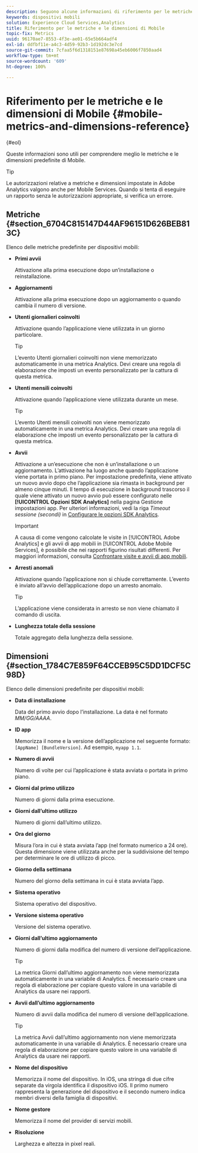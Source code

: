 ```yaml
---
description: Seguono alcune informazioni di riferimento per le metriche e le dimensioni predefinite di Mobile.
keywords: dispositivi mobili
solution: Experience Cloud Services,Analytics
title: Riferimento per le metriche e le dimensioni di Mobile
topic-fix: Metrics
uuid: 96170ae7-8553-4f3e-ae01-65e5b664adf4
exl-id: ddfbf11e-a4c3-4d59-92b3-1d192dc3e7cd
source-git-commit: 7cfaa5f6d1318151e87698a45eb6006f7850aad4
workflow-type: tm+mt
source-wordcount: '609'
ht-degree: 100%

---
```


# Riferimento per le metriche e le dimensioni di Mobile {#mobile-metrics-and-dimensions-reference}

{#eol}

Queste informazioni sono utili per comprendere meglio le metriche e le dimensioni predefinite di Mobile.

>[!TIP]
>
>Le autorizzazioni relative a metriche e dimensioni impostate in Adobe Analytics valgono anche per Mobile Services. Quando si tenta di eseguire un rapporto senza le autorizzazioni appropriate, si verifica un errore.

## Metriche {#section_6704C815147D44AF96151D626BEB813C}

Elenco delle metriche predefinite per dispositivi mobili:

* **Primi avvii**

   Attivazione alla prima esecuzione dopo un’installazione o reinstallazione.

* **Aggiornamenti**

   Attivazione alla prima esecuzione dopo un aggiornamento o quando cambia il numero di versione.

* **Utenti giornalieri coinvolti**

   Attivazione quando l’applicazione viene utilizzata in un giorno particolare.

   >[!TIP]
   >
   >L’evento Utenti giornalieri coinvolti non viene memorizzato automaticamente in una metrica Analytics. Devi creare una regola di elaborazione che imposti un evento personalizzato per la cattura di questa metrica.

* **Utenti mensili coinvolti**

   Attivazione quando l’applicazione viene utilizzata durante un mese.

   >[!TIP]
   >L’evento Utenti mensili coinvolti non viene memorizzato automaticamente in una metrica Analytics. Devi creare una regola di elaborazione che imposti un evento personalizzato per la cattura di questa metrica.

* **Avvii**

   Attivazione a un’esecuzione che non è un’installazione o un aggiornamento. L’attivazione ha luogo anche quando l’applicazione viene portata in primo piano. Per impostazione predefinita, viene attivato un nuovo avvio dopo che l’applicazione sia rimasta in background per almeno cinque minuti. Il tempo di esecuzione in background trascorso il quale viene attivato un nuovo avvio può essere configurato nelle **[!UICONTROL Opzioni SDK Analytics]** nella pagina Gestione impostazioni app. Per ulteriori informazioni, vedi la riga *Timeout sessione (secondi)* in [Configurare le opzioni SDK Analytics](/help/using/c-manage-app-settings/c-mob-confg-app/t-config-analytics/t-config-analytics.md).

   >[!IMPORTANT]
   >A causa di come vengono calcolate le visite in [!UICONTROL Adobe Analytics] e gli avvii di app mobili in [!UICONTROL Adobe Mobile Services], è possibile che nei rapporti figurino risultati differenti. Per maggiori informazioni, consulta [Confrontare visite e avvii di app mobili](https://helpx.adobe.com/it/analytics/kb/compare-visits-and-mobile-app-launches.html).

* **Arresti anomali**

   Attivazione quando l’applicazione non si chiude correttamente. L’evento è inviato all’avvio dell’applicazione dopo un arresto anomalo.

   >[!TIP]
   >L’applicazione viene considerata in arresto se non viene chiamato il comando di uscita.

* **Lunghezza totale della sessione**

   Totale aggregato della lunghezza della sessione.

## Dimensioni {#section_1784C7E859F64CCEB95C5DD1DCF5C98D}

Elenco delle dimensioni predefinite per dispositivi mobili:

* **Data di installazione**

   Data del primo avvio dopo l’installazione. La data è nel formato *MM/GG/AAAA*.

* **ID app**

   Memorizza il nome e la versione dell’applicazione nel seguente formato: `[AppName] [BundleVersion]`. Ad esempio, `myapp 1.1`.

* **Numero di avvii**

   Numero di volte per cui l’applicazione è stata avviata o portata in primo piano.

* **Giorni dal primo utilizzo**

   Numero di giorni dalla prima esecuzione.

* **Giorni dall’ultimo utilizzo**

   Numero di giorni dall’ultimo utilizzo.

* **Ora del giorno**

   Misura l’ora in cui è stata avviata l’app (nel formato numerico a 24 ore). Questa dimensione viene utilizzata anche per la suddivisione del tempo per determinare le ore di utilizzo di picco.

* **Giorno della settimana**

   Numero del giorno della settimana in cui è stata avviata l’app.

* **Sistema operativo**

   Sistema operativo del dispositivo.

* **Versione sistema operativo**

   Versione del sistema operativo.

* **Giorni dall’ultimo aggiornamento**

   Numero di giorni dalla modifica del numero di versione dell’applicazione.

   >[!TIP]
   >
   >La metrica Giorni dall’ultimo aggiornamento non viene memorizzata automaticamente in una variabile di Analytics. È necessario creare una regola di elaborazione per copiare questo valore in una variabile di Analytics da usare nei rapporti.

* **Avvii dall’ultimo aggiornamento**

   Numero di avvii dalla modifica del numero di versione dell’applicazione.

   >[!TIP]
   >
   >La metrica Avvii dall’ultimo aggiornamento non viene memorizzata automaticamente in una variabile di Analytics. È necessario creare una regola di elaborazione per copiare questo valore in una variabile di Analytics da usare nei rapporti.

* **Nome del dispositivo**

   Memorizza il nome del dispositivo. In iOS, una stringa di due cifre separate da virgola identifica il dispositivo iOS. Il primo numero rappresenta la generazione del dispositivo e il secondo numero indica membri diversi della famiglia di dispositivi.

* **Nome gestore**

   Memorizza il nome del provider di servizi mobili.

* **Risoluzione**

   Larghezza e altezza in pixel reali.
